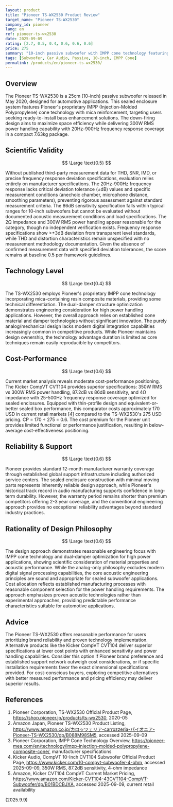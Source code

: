 ```yaml
---
layout: product
title: "Pioneer TS-WX2530 Product Review"
target_name: "Pioneer TS-WX2530"
company_id: pioneer
lang: en
ref: pioneer-ts-wx2530
date: 2025-09-09
rating: [2.7, 0.5, 0.4, 0.6, 0.6, 0.6]
price: 275
summary: "10-inch passive subwoofer with IMPP cone technology featuring proven engineering approach and moderate cost-performance positioning in competitive market"
tags: [Subwoofer, Car Audio, Passive, 10-inch, IMPP Cone]
permalink: /products/en/pioneer-ts-wx2530/
---
```


## Overview

The Pioneer TS-WX2530 is a 25cm (10-inch) passive subwoofer released in May 2020, designed for automotive applications. This sealed enclosure system features Pioneer's proprietary IMPP (Injection-Molded Polypropylene) cone technology with mica reinforcement, targeting users seeking ready-to-install bass enhancement solutions. The down-firing design aims to maximize space efficiency while delivering 300W RMS power handling capability with 20Hz-900Hz frequency response coverage in a compact 7.63kg package.

## Scientific Validity

$$ \Large \text{0.5} $$

Without published third-party measurement data for THD, SNR, IMD, or precise frequency response deviation specifications, evaluation relies entirely on manufacturer specifications. The 20Hz-900Hz frequency response lacks critical deviation tolerance (±dB) values and specific measurement conditions (anechoic chamber, microphone distance, smoothing parameters), preventing rigorous assessment against standard measurement criteria. The 86dB sensitivity specification falls within typical ranges for 10-inch subwoofers but cannot be evaluated without documented acoustic measurement conditions and load specifications. The 2Ω impedance and 300W RMS power handling appear reasonable for the category, though no independent verification exists. Frequency response specifications show >±3dB deviation from transparent level standards, while THD and distortion characteristics remain unspecified with no measurement methodology documentation. Given the absence of confirmed measurement data with specified deviation tolerances, the score remains at baseline 0.5 per framework guidelines.

## Technology Level

$$ \Large \text{0.4} $$

The TS-WX2530 employs Pioneer's proprietary IMPP cone technology incorporating mica-containing resin composite materials, providing some technical differentiation. The dual-damper structure optimization demonstrates engineering consideration for high power handling applications. However, the overall approach relies on established cone material and damper technologies without significant innovation. The purely analog/mechanical design lacks modern digital integration capabilities increasingly common in competitive products. While Pioneer maintains design ownership, the technology advantage duration is limited as core techniques remain easily reproducible by competitors.

## Cost-Performance

$$ \Large \text{0.6} $$

Current market analysis reveals moderate cost-performance positioning. The Kicker CompVT CVT104 provides superior specifications: 350W RMS vs 300W RMS power handling, 87.2dB vs 86dB sensitivity, and 4Ω impedance with 25-500Hz frequency response coverage optimized for sealed enclosures. Equipped with thin-profile design and equivalent-or-better sealed box performance, this comparator costs approximately 170 USD in current retail markets [4] compared to the TS-WX2530's 275 USD pricing. CP = 170 ÷ 275 = 0.6. The cost premium for the Pioneer unit provides limited functional or performance justification, resulting in below-average cost-effectiveness positioning.

## Reliability & Support

$$ \Large \text{0.6} $$

Pioneer provides standard 12-month manufacturer warranty coverage through established global support infrastructure including authorized service centers. The sealed enclosure construction with minimal moving parts represents inherently reliable design approach, while Pioneer's historical track record in audio manufacturing supports confidence in long-term durability. However, the warranty period remains shorter than premium competitors offering 2-3 year coverage, and the conventional engineering approach provides no exceptional reliability advantages beyond standard industry practices.

## Rationality of Design Philosophy

$$ \Large \text{0.6} $$

The design approach demonstrates reasonable engineering focus with IMPP cone technology and dual-damper optimization for high power applications, showing scientific consideration of material properties and acoustic performance. While the analog-only philosophy excludes modern digital signal processing capabilities, the core acoustic engineering principles are sound and appropriate for sealed subwoofer applications. Cost allocation reflects established manufacturing processes with reasonable component selection for the power handling requirements. The approach emphasizes proven acoustic technologies rather than experimental approaches, providing predictable performance characteristics suitable for automotive applications.

## Advice

The Pioneer TS-WX2530 offers reasonable performance for users prioritizing brand reliability and proven technology implementation. Alternative products like the Kicker CompVT CVT104 deliver superior specifications at lower cost points with enhanced sensitivity and power handling capabilities. Consider this option if Pioneer brand preference and established support network outweigh cost considerations, or if specific installation requirements favor the exact dimensional specifications provided. For cost-conscious buyers, exploring competitive alternatives with better measured performance and pricing efficiency may deliver superior results.

## References

1. Pioneer Corporation, TS-WX2530 Official Product Page, https://shop.pioneer.jp/products/ts-wx2530, 2020-05
2. Amazon Japan, Pioneer TS-WX2530 Product Listing, https://www.amazon.co.jp/カロッツェリア-carrozzeria-パイオニア-Pioneer-TS-WX2530/dp/B088M98SM5, accessed 2025-09-09
3. Pioneer Corporation, IMPP Cone Technology Overview, https://pioneer-mea.com/en/technology/impp-injection-molded-polypropylene-composite-cone/, manufacturer specifications
4. Kicker Audio, CompVT 10-Inch CVT104 Subwoofer Official Product Page, https://www.kicker.com/10-compvt-subwoofer-4-ohm, accessed 2025-09-09, 350W RMS, 87.2dB sensitivity, 4-ohm impedance
5. Amazon, Kicker CVT104 CompVT Current Market Pricing, https://www.amazon.com/Kicker-CVT104-43CVT104-CompVT-Subwoofer/dp/B01BDCBJXA, accessed 2025-09-09, current retail availability

(2025.9.9)